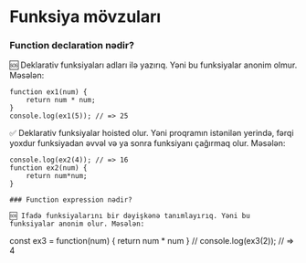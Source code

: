 # Funksiya mövzuları

### Function declaration nədir? 
🆘 Deklarativ funksiyaları adları ilə yazırıq. Yəni bu funksiyalar anonim olmur. Məsələn:
```
function ex1(num) {
    return num * num;
}
console.log(ex1(5)); // => 25
```

✅ Deklarativ funksiyalar hoisted olur. Yəni proqramın istənilən yerində, fərqi yoxdur funksiyadan əvvəl və ya sonra funksiyanı çağırmaq olur. Məsələn:
```
console.log(ex2(4)); // => 16
function ex2(num) {
    return num*num;
}

### Function expression nədir? 

🆘 Ifadə funksiyalarını bir dəyişkənə tanımlayırıq. Yəni bu funksiyalar anonim olur. Məsələn:
```
const ex3 = function(num) {
        return num * num
    } 
// console.log(ex3(2)); // => 4

```
